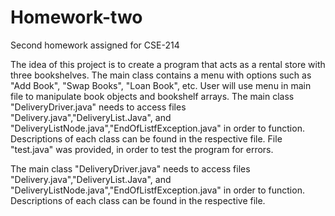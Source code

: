 # Homework-two
Second homework assigned for CSE-214

The idea of this project is to create a program that acts as a rental store with three bookshelves. The main class contains a menu with options such as "Add Book", "Swap Books", "Loan Book", etc. 
User will use menu in main file to manipulate book objects and bookshelf arrays. 
The main class "DeliveryDriver.java" needs to access files "Delivery.java","DeliveryList.Java", and "DeliveryListNode.java","EndOfListfException.java" in order to function. Descriptions of each class can be found in the respective file. 
File "test.java" was provided, in order to test the program for errors.

The main class "DeliveryDriver.java" needs to access files "Delivery.java","DeliveryList.Java", and "DeliveryListNode.java","EndOfListfException.java" in order to function. Descriptions of each class can be found in the respective file. 
